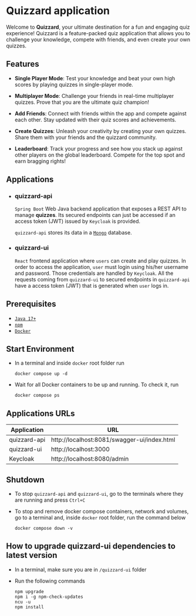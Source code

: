 # Quizzard application

Welcome to **Quizzard**, your ultimate destination for a fun and engaging quiz experience! Quizzard is a feature-packed quiz application that allows you to challenge your knowledge, compete with friends, and even create your own quizzes.

## Features
- **Single Player Mode**: Test your knowledge and beat your own high scores by playing quizzes in single-player mode.

- **Multiplayer Mode**: Challenge your friends in real-time multiplayer quizzes. Prove that you are the ultimate quiz champion!

- **Add Friends**: Connect with friends within the app and compete against each other. Stay updated with their quiz scores and achievements.

- **Create Quizzes**: Unleash your creativity by creating your own quizzes. Share them with your friends and the quizzard community.

- **Leaderboard**: Track your progress and see how you stack up against other players on the global leaderboard. Compete for the top spot and earn bragging rights!


## Applications

- ### quizzard-api

  `Spring Boot` Web Java backend application that exposes a REST API to manage **quizzes**. Its secured endpoints can just be accessed if an access token (JWT) issued by `Keycloak` is provided.

  `quizzard-api` stores its data in a [`Mongo`](https://www.mongodb.com/) database.


- ### quizzard-ui

    `React` frontend application where `users` can create and play quizzes. In order to access the application, `user` must login using his/her username and password.
Those credentials are handled by `Keycloak`. All the requests coming from `quizzard-ui` to secured endpoints in `quizzard-api` have a access token (JWT) that is generated when `user` logs in.

## Prerequisites

- [`Java 17+`](https://www.oracle.com/java/technologies/downloads/#java17)
- [`npm`](https://docs.npmjs.com/downloading-and-installing-node-js-and-npm)
- [`Docker`](https://www.docker.com/)

## Start Environment

- In a terminal and inside `docker` root folder run
  ```
  docker compose up -d
  ```

- Wait for all Docker containers to be up and running. To check it, run
  ```
  docker compose ps
  ```
## Applications URLs

| Application  | URL                                   | 
|--------------|---------------------------------------|
| quizzard-api | http://localhost:8081/swagger-ui/index.html  |  
| quizzard-ui  | http://localhost:3000                 |        
| Keycloak     | http://localhost:8080/admin           |                        

## Shutdown

- To stop `quizzard-api` and `quizzard-ui`, go to the terminals where they are running and press `Ctrl+C`

- To stop and remove docker compose containers, network and volumes, go to a terminal and, inside `docker` root folder, run the command below
  ```
  docker compose down -v
  ```

## How to upgrade quizzard-ui dependencies to latest version

- In a terminal, make sure you are in `/quizzard-ui` folder

- Run the following commands
  ```
  npm upgrade
  npm i -g npm-check-updates
  ncu -u
  npm install
  ```